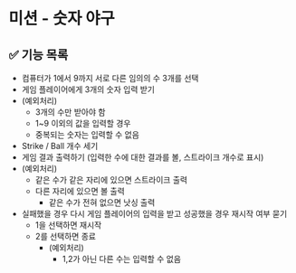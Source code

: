 # 미션 - 숫자 야구

## ✅ 기능 목록

- 컴퓨터가 1에서 9까지 서로 다른 임의의 수 3개를 선택
- 게임 플레이어에게 3개의 숫자 입력 받기
- (예외처리)
  - 3개의 수만 받아야 함
  - 1~9 이외의 값을 입력할 경우
  - 중복되는 숫자는 입력할 수 없음
- Strike / Ball 개수 세기 
- 게임 결과 출력하기 (입력한 수에 대한 결과를 볼, 스트라이크 개수로 표시)
- (예외처리)
    - 같은 수가 같은 자리에 있으면 스트라이크 출력
    - 다른 자리에 있으면 볼 출력
      - 같은 수가 전혀 없으면 낫싱 출력
- 실패했을 경우 다시 게임 플레이어의 입력을 받고 성공했을 경우 재시작 여부 묻기
    - 1을 선택하면 재시작
    - 2를 선택하면 종료
      - (예외처리)
        - 1,2가 아닌 다른 수는 입력할 수 없음

